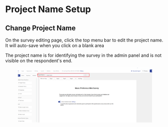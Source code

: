 # Project Name Setup

## Change Project Name

On the survey editing page, click the top menu bar to edit the project name. It will auto-save when you click on a blank area

The project name is for identifying the survey in the admin panel and is not visible on the respondent's end.&#x20;

<figure><img src="../../../.gitbook/assets/image (856).png" alt=""><figcaption></figcaption></figure>
